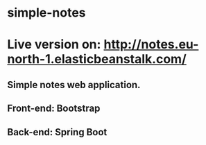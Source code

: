 # simple-notes
# Live version on: http://notes.eu-north-1.elasticbeanstalk.com/
## Simple notes web application.
## Front-end: Bootstrap
## Back-end: Spring Boot

